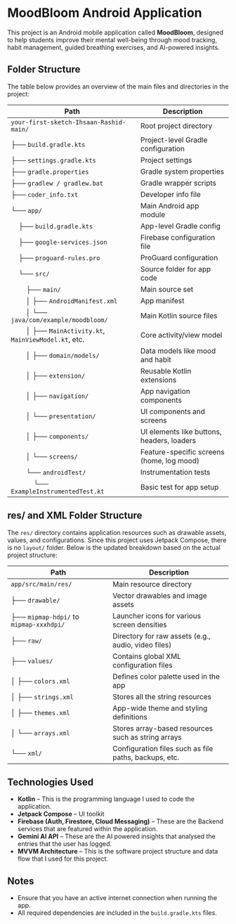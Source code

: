 # MoodBloom Android Application

This project is an Android mobile application called **MoodBloom**, designed to help students improve their mental well-being through mood tracking, habit management, guided breathing exercises, and AI-powered insights.

## Folder Structure

The table below provides an overview of the main files and directories in the project:

| Path | Description |
|------|-------------|
| `your-first-sketch-Ihsaan-Rashid-main/` | Root project directory |
| ├── `build.gradle.kts` | Project-level Gradle configuration |
| ├── `settings.gradle.kts` | Project settings |
| ├── `gradle.properties` | Gradle system properties |
| ├── `gradlew / gradlew.bat` | Gradle wrapper scripts |
| ├── `coder_info.txt` | Developer info file |
| └── `app/` | Main Android app module |
| &nbsp;&nbsp;&nbsp;&nbsp;├── `build.gradle.kts` | App-level Gradle config |
| &nbsp;&nbsp;&nbsp;&nbsp;├── `google-services.json` | Firebase configuration file |
| &nbsp;&nbsp;&nbsp;&nbsp;├── `proguard-rules.pro` | ProGuard configuration |
| &nbsp;&nbsp;&nbsp;&nbsp;└── `src/` | Source folder for app code |
| &nbsp;&nbsp;&nbsp;&nbsp;&nbsp;&nbsp;&nbsp;&nbsp;├── `main/` | Main source set |
| &nbsp;&nbsp;&nbsp;&nbsp;&nbsp;&nbsp;&nbsp;&nbsp;│   ├── `AndroidManifest.xml` | App manifest |
| &nbsp;&nbsp;&nbsp;&nbsp;&nbsp;&nbsp;&nbsp;&nbsp;│   └── `java/com/example/moodbloom/` | Main Kotlin source files |
| &nbsp;&nbsp;&nbsp;&nbsp;&nbsp;&nbsp;&nbsp;&nbsp;│       ├── `MainActivity.kt`, `MainViewModel.kt`, etc. | Core activity/view model |
| &nbsp;&nbsp;&nbsp;&nbsp;&nbsp;&nbsp;&nbsp;&nbsp;│       ├── `domain/models/` | Data models like mood and habit |
| &nbsp;&nbsp;&nbsp;&nbsp;&nbsp;&nbsp;&nbsp;&nbsp;│       ├── `extension/` | Reusable Kotlin extensions |
| &nbsp;&nbsp;&nbsp;&nbsp;&nbsp;&nbsp;&nbsp;&nbsp;│       ├── `navigation/` | App navigation components |
| &nbsp;&nbsp;&nbsp;&nbsp;&nbsp;&nbsp;&nbsp;&nbsp;│       └── `presentation/` | UI components and screens |
| &nbsp;&nbsp;&nbsp;&nbsp;&nbsp;&nbsp;&nbsp;&nbsp;│           ├── `components/` | UI elements like buttons, headers, loaders |
| &nbsp;&nbsp;&nbsp;&nbsp;&nbsp;&nbsp;&nbsp;&nbsp;│           └── `screens/` | Feature-specific screens (home, log mood) |
| &nbsp;&nbsp;&nbsp;&nbsp;&nbsp;&nbsp;&nbsp;&nbsp;└── `androidTest/` | Instrumentation tests |
| &nbsp;&nbsp;&nbsp;&nbsp;&nbsp;&nbsp;&nbsp;&nbsp;&nbsp;&nbsp;&nbsp;&nbsp;└── `ExampleInstrumentedTest.kt` | Basic test for app setup |

## res/ and XML Folder Structure

The `res/` directory contains application resources such as drawable assets, values, and configurations. Since this project uses Jetpack Compose, there is no `layout/` folder. Below is the updated breakdown based on the actual project structure:

| Path | Description |
|------|-------------|
| `app/src/main/res/` | Main resource directory |
| ├── `drawable/` | Vector drawables and image assets |
| ├── `mipmap-hdpi/` to `mipmap-xxxhdpi/` | Launcher icons for various screen densities |
| ├── `raw/` | Directory for raw assets (e.g., audio, video files) |
| ├── `values/` | Contains global XML configuration files |
| │   ├── `colors.xml` | Defines color palette used in the app |
| │   ├── `strings.xml` | Stores all the string resources |
| │   ├── `themes.xml` | App-wide theme and styling definitions |
| │   └── `arrays.xml` | Stores array-based resources such as string arrays |
| └── `xml/` | Configuration files such as file paths, backups, etc. |

## Technologies Used
- **Kotlin** – This is the programming language I used to code the application.
- **Jetpack Compose** – UI toolkit
- **Firebase (Auth, Firestore, Cloud Messaging)** – These are the Backend services that are featured within the application.
- **Gemini AI API** – These are the AI powered insights that analysed the entries that the user has logged.
- **MVVM Architecture** – This is the software project structure and data flow that I used for this project.

## Notes
- Ensure that you have an active internet connection when running the app.
- All required dependencies are included in the `build.gradle.kts` files.
